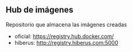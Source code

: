 ## Hub de imágenes

Repositorio que almacena las imágenes creadas

* oficial: https://registry.hub.docker.com/
* hiberus: http://registry.hiberus.com:5000